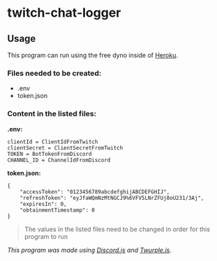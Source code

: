 # twitch-chat-logger
## Usage
This program can run using the free dyno inside of [Heroku](https://dashboard.heroku.com/).
### Files needed to be created:
- .env
- token.json

### Content in the listed files:
**.env:**
```
clientId = ClientIdFromTwitch
clientSecret = ClientSecretFromTwitch
TOKEN = BotTokenFromDiscord
CHANNEL_ID = ChannelIdFromDiscord
```
**token.json:**
```
{
	"accessToken": "0123456789abcdefghijABCDEFGHIJ",
	"refreshToken": "eyJfaWQmNzMtNGCJ9%6VFV5LNrZFUj8oU231/3Aj",
	"expiresIn": 0,
	"obtainmentTimestamp": 0
}
```
>The values in the listed files need to be changed in order for this program to run


*This program was made using [Discord.js](https://discord.js.org/#/) and [Twurple.js](https://twurple.js.org/).*
